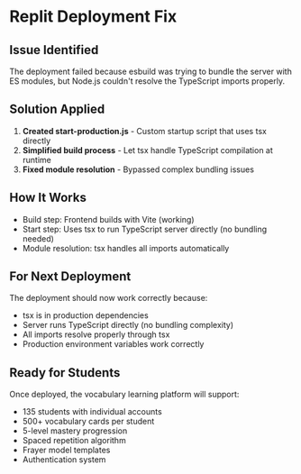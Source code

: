 # Replit Deployment Fix

## Issue Identified
The deployment failed because esbuild was trying to bundle the server with ES modules, but Node.js couldn't resolve the TypeScript imports properly.

## Solution Applied
1. **Created start-production.js** - Custom startup script that uses tsx directly
2. **Simplified build process** - Let tsx handle TypeScript compilation at runtime
3. **Fixed module resolution** - Bypassed complex bundling issues

## How It Works
- Build step: Frontend builds with Vite (working)
- Start step: Uses tsx to run TypeScript server directly (no bundling needed)
- Module resolution: tsx handles all imports automatically

## For Next Deployment
The deployment should now work correctly because:
- tsx is in production dependencies
- Server runs TypeScript directly (no bundling complexity)
- All imports resolve properly through tsx
- Production environment variables work correctly

## Ready for Students
Once deployed, the vocabulary learning platform will support:
- 135 students with individual accounts
- 500+ vocabulary cards per student
- 5-level mastery progression
- Spaced repetition algorithm
- Frayer model templates
- Authentication system
